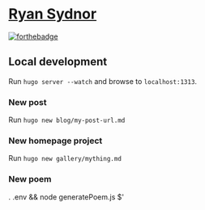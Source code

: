 # [Ryan Sydnor](https://ryansydnor.com)

[![forthebadge](http://forthebadge.com/images/badges/built-with-love.svg)](https://thebbs.site)

## Local development

Run `hugo server --watch` and browse to `localhost:1313`.

### New post

Run `hugo new blog/my-post-url.md`

### New homepage project

Run `hugo new gallery/mything.md`

### New poem

. .env && node generatePoem.js $'<Title>\n<Line1>\n<Line 2>\n<Line 3>'

## Deployment

This is using a serverless continuous delivery framework called [hugo cd](https://github.com/ryansydnor/hugo-cd). Simply checking new content in to master will deploy files for you.